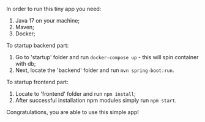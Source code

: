 In order to run this tiny app you need:
1) Java 17 on your machine;
2) Maven;
3) Docker;

To startup backend part:
1) Go to 'startup' folder and run `docker-compose up` - this will spin container with db;
2) Next, locate the 'backend' folder and run `mvn spring-boot:run`.

To startup frontend part:
1) Locate to 'frontend' folder and run `npm install`;
2) After successful installation npm modules simply run `npm start`.

Congratulations, you are able to use this simple app!
